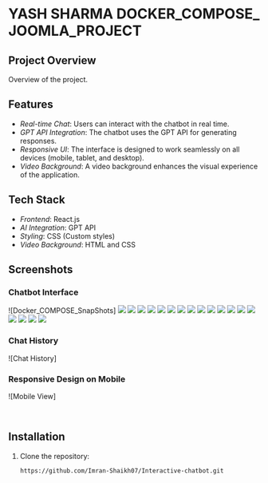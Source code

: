 # YASH SHARMA DOCKER_COMPOSE_ JOOMLA_PROJECT

## Project Overview

Overview of the project.

## Features

- *Real-time Chat*: Users can interact with the chatbot in real time.
- *GPT API Integration*: The chatbot uses the GPT API for generating responses.
- *Responsive UI*: The interface is designed to work seamlessly on all devices (mobile, tablet, and desktop).
- *Video Background*: A video background enhances the visual experience of the application.

## Tech Stack

- *Frontend*: React.js
- *AI Integration*: GPT API
- *Styling*: CSS (Custom styles)
- *Video Background*: HTML and CSS


## Screenshots

### Chatbot Interface
![Docker_COMPOSE_SnapShots]
<img src="/SnapShots/JOOMLA_LOGIN.jpeg">
<img src="/SnapShots/Access_JOOMLA.jpeg">
<img src="/SnapShots/Check_Docker_Images.png">
<img src="/SnapShots/Check_MSQ_DB_Details.png">
<img src="/SnapShots/Config_Joomla_webPage.png">
<img src="/SnapShots/docker-compose code.jpg">
<img src="/SnapShots/DockerApp-processing.png">
<img src="/SnapShots/Execute_docker-compose.jpg">
<img src="/SnapShots/Inspect_IP_Of_Container.png">
<img src="/SnapShots/Installing_JOOMPLA_API.jpeg">
<img src="/SnapShots/JOOMLA_LOGIN.jpeg">
<img src="/SnapShots/JOOMLA_OverView.jpeg">
<img src="/SnapShots/JOOMLA_web_Page.jpeg">
<img src="/SnapShots/MySQL_DB_Run_Inside_D_Container.png">
<img src="/SnapShots/Process_Executing_docker-compose.jpg">
<img src="/SnapShots/Searching_On_Device_By_IP.jpg">
<img src="/SnapShots/Seting_DB_via_JOOMLA.jpeg">
<img src="/SnapShots/Start_Docker-App.png">



### Chat History
![Chat History]
<img src="">


### Responsive Design on Mobile
![Mobile View]

<img src="">
<img src="">


## Installation

1. Clone the repository:
   ```bash
   https://github.com/Imran-Shaikh07/Interactive-chatbot.git